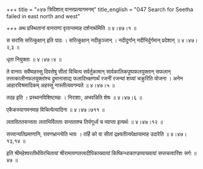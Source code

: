 +++
title = "०४७ त्रिदिशात् वानरप्रत्यागमनम्"
title_english = "047 Search for Seetha failed in east north and west"

+++
अथ प्रस्थितानां वानराणां वृत्तान्तमाह दर्शनार्थमिति  ॥  ४।४७।१  ॥   

  

स सरांसि सरित्कुक्षान् इति पाठः । सरित्कुक्षान् नदीकुञ्जान् । नदीदुर्गान् नदीभिर्दुर्गमान् प्रदेशान्  ॥  ४।४७।२,३  ॥   

  

धृता नियुक्ताः  ॥  ४।४७।४  ॥   

  

ते वानराः सर्वेष्वहस्सु दिवसेषु सीतां विचित्य सर्वर्तुकामान् सार्वकालिकपुष्पफलयुक्तान् सफलान् तत्तत्कालीनफलयुक्तांश्च द्रुमानासाद्य फलादिभक्षणार्थं रजनीं रजन्यां शय्यां चक्रुरिति योजना । अनेन आहारविश्रमादिकम् अहस्सु नास्तीत्यवगम्यते  ॥  ४।४७।५  ॥   

  

तदह इति । प्रस्थानविशिष्टमहः । निराशाः, अभवन्निति शेषः  ॥  ४।४७।६  ॥   

  

एकैकस्यागमनमाह विचित्येत्यादिना  ॥  ४।४७।७११  ॥   

  

लताविततसन्तताः लताभिर्वितताः सन्तताश्च तिर्यगूर्ध्वं च व्याप्ता इत्यर्थः  ॥  ४।४७।१२  ॥   

  

सत्त्वान्यतिप्रमाणानि, रावणभ्रान्त्येति भावः । तर्हि को वा सीतां द्रक्ष्यतीत्यपेक्षायामाह उदारेति  ॥  ४।४७।१३,१४  ॥   

  

इति श्रीमहेश्वरतीर्थविरचितायां श्रीरामायणतत्त्वदीपिकाख्यायां किष्किन्धाकाण्डव्याख्यायां सप्तचत्वारिंशः सर्गः  ॥  ४७  ॥   

  

